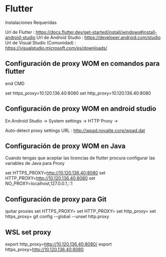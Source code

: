 # Flutter

Instalaciones Requeridas

Url de Flutter : https://docs.flutter.dev/get-started/install/windows#install-android-studio
Url de Android Studio : https://developer.android.com/studio
Url de Visual Studio (Comunidad) : https://visualstudio.microsoft.com/es/downloads/


## Configuración de proxy WOM en comandos para flutter

end CMD 

set https_proxy=10.120.136.40:8080
set http_proxy=10.120.136.40:8080

## Configuración de proxy WOM en android studio 

En Android Studio -> System settings -> HTTP Proxy ->

Auto-detect proxy settings
URL  : http://wpad.novalte.corp/wpad.dat


## Configuración de proxy WOM en Java

Cuando tengas que aceptar las licencias de flutter procura configurar las variables de Java para Proxy

set HTTPS_PROXY=http://10.120.136.40:8080
set HTTP_PROXY=http://10.120.136.40:8080
set NO_PROXY=localhost,127.0.0.1,::1

## Configuración de proxy para Git


quitar proxies
set HTTPS_PROXY=
set HTTP_PROXY=
set http_proxy=
set https_proxy=
git config --global --unset http.proxy

## WSL set proxy
export http_proxy=http://10.120.136.40:8080/
export https_proxy=http://10.120.136.40:8080